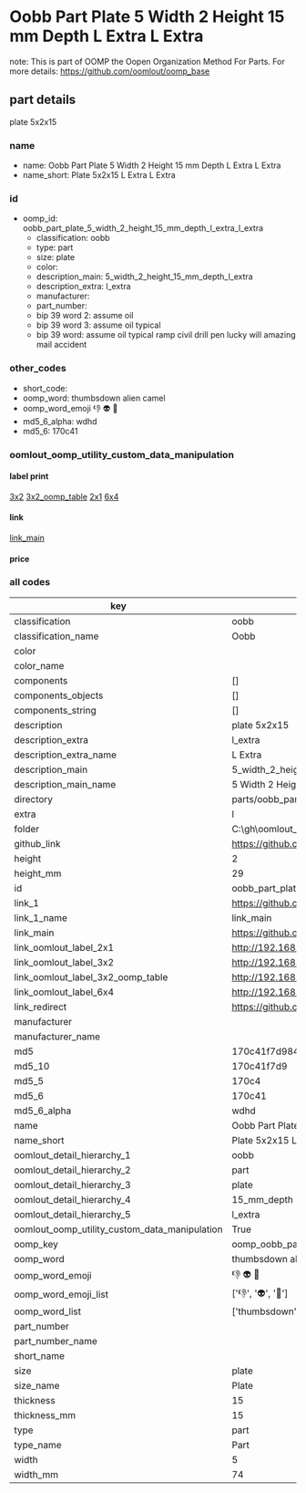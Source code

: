 # Oobb Part Plate 5 Width 2 Height 15 mm Depth L Extra L Extra  

note: This is part of OOMP the Oopen Organization Method For Parts. For more details: https://github.com/oomlout/oomp_base

##  part details
  



plate 5x2x15



### name
* name: Oobb Part Plate 5 Width 2 Height 15 mm Depth L Extra L Extra
* name_short: Plate 5x2x15 L Extra L Extra
### id
* oomp_id: oobb_part_plate_5_width_2_height_15_mm_depth_l_extra_l_extra
  * classification: oobb
  * type: part
  * size: plate
  * color: 
  * description_main: 5_width_2_height_15_mm_depth_l_extra
  * description_extra: l_extra
  * manufacturer: 
  * part_number: 
  * bip 39 word 2: assume oil
  * bip 39 word 3: assume oil typical
  * bip 39 word: assume oil typical ramp civil drill pen lucky will amazing mail accident

### other_codes
* short_code: 
* oomp_word: thumbsdown alien camel
* oomp_word_emoji :thumbsdown: :alien: :camel:
* md5_6_alpha: wdhd
* md5_6: 170c41






### oomlout_oomp_utility_custom_data_manipulation
#### label print
[3x2](http://192.168.1.245:1112/?label=oomp%20wdhd)
[3x2_oomp_table](http://192.168.1.108:1112/?label=oomp%20wdhd)
[2x1](http://192.168.1.242:1112/?label=oomp%20wdhd)
[6x4](http://192.168.1.55:1112/?label=oomp%20wdhd)    

#### link

[link_main](https://github.com/oomlout/oomlout_oobb_version_4_generated_parts/tree/main/navigation_oomp/oobb/part/plate/5_width_2_height_15_mm_depth_l_extra/l_extra/part)                              

#### price







### all codes 
| key | value |  
| --- | --- |  
| classification | oobb |  
| classification_name | Oobb |  
| color |  |  
| color_name |  |  
| components | [] |  
| components_objects | [] |  
| components_string | [] |  
| description | plate 5x2x15 |  
| description_extra | l_extra |  
| description_extra_name | L Extra |  
| description_main | 5_width_2_height_15_mm_depth_l_extra |  
| description_main_name | 5 Width 2 Height 15 mm Depth L Extra |  
| directory | parts/oobb_part_plate_5_width_2_height_15_mm_depth_l_extra_l_extra |  
| extra | l |  
| folder | C:\gh\oomlout_oobb_version_4_generated_parts\parts\oobb_part_plate_5_width_2_height_15_mm_depth_l_extra_l_extra |  
| github_link | https://github.com/oomlout/oomlout_oomp_part_src/tree/main/parts/oobb_part_plate_5_width_2_height_15_mm_depth_l_extra_l_extra |  
| height | 2 |  
| height_mm | 29 |  
| id | oobb_part_plate_5_width_2_height_15_mm_depth_l_extra_l_extra |  
| link_1 | https://github.com/oomlout/oomlout_oobb_version_4_generated_parts/tree/main/navigation_oomp/oobb/part/plate/5_width_2_height_15_mm_depth_l_extra/l_extra/part |  
| link_1_name | link_main |  
| link_main | https://github.com/oomlout/oomlout_oobb_version_4_generated_parts/tree/main/navigation_oomp/oobb/part/plate/5_width_2_height_15_mm_depth_l_extra/l_extra/part |  
| link_oomlout_label_2x1 | http://192.168.1.242:1112/?label=oomp%20wdhd |  
| link_oomlout_label_3x2 | http://192.168.1.245:1112/?label=oomp%20wdhd |  
| link_oomlout_label_3x2_oomp_table | http://192.168.1.108:1112/?label=oomp%20wdhd |  
| link_oomlout_label_6x4 | http://192.168.1.55:1112/?label=oomp%20wdhd |  
| link_redirect | https://github.com/oomlout/oomlout_oobb_version_4_generated_parts/tree/main/parts/oobb_plate_05_02_15_ex_l |  
| manufacturer |  |  
| manufacturer_name |  |  
| md5 | 170c41f7d984b44d0b94cb17d7e6706f |  
| md5_10 | 170c41f7d9 |  
| md5_5 | 170c4 |  
| md5_6 | 170c41 |  
| md5_6_alpha | wdhd |  
| name | Oobb Part Plate 5 Width 2 Height 15 mm Depth L Extra L Extra |  
| name_short | Plate 5x2x15 L Extra L Extra |  
| oomlout_detail_hierarchy_1 | oobb |  
| oomlout_detail_hierarchy_2 | part |  
| oomlout_detail_hierarchy_3 | plate |  
| oomlout_detail_hierarchy_4 | 15_mm_depth |  
| oomlout_detail_hierarchy_5 | l_extra |  
| oomlout_oomp_utility_custom_data_manipulation | True |  
| oomp_key | oomp_oobb_part_plate_5_width_2_height_15_mm_depth_l_extra_l_extra |  
| oomp_word | thumbsdown alien camel |  
| oomp_word_emoji | :thumbsdown: :alien: :camel: |  
| oomp_word_emoji_list | [':thumbsdown:', ':alien:', ':camel:'] |  
| oomp_word_list | ['thumbsdown', 'alien', 'camel'] |  
| part_number |  |  
| part_number_name |  |  
| short_name |  |  
| size | plate |  
| size_name | Plate |  
| thickness | 15 |  
| thickness_mm | 15 |  
| type | part |  
| type_name | Part |  
| width | 5 |  
| width_mm | 74 |  
